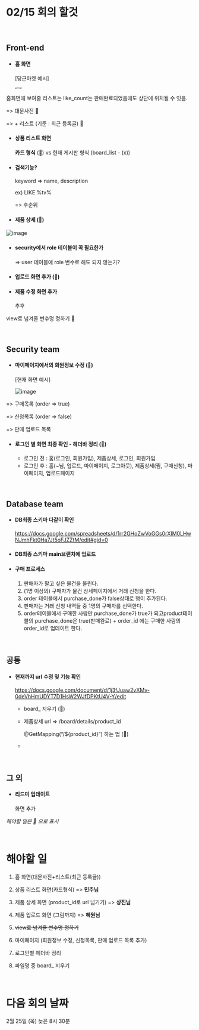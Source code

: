 # 02/15 회의 할것

<br>

## Front-end

- #### 홈 화면

  [당근마켓 예시]

  <img src="https://user-images.githubusercontent.com/42775225/107925214-79e9dd00-6fb7-11eb-8525-5e84ec6dc03a.png" alt="image" style="zoom:33%;" />

홈화면에 보여줄 리스트는 like_count는 판매완료되었음에도 상단에 위치될 수 잇음.

=> 대문사진 📌

=> + 리스트 (기준 : 최근 등록글) 📌

- #### 상품 리스트 화면

  **카드 형식** (📌) vs 현재 게시판 형식 (board_list - (x))

- #### 검색기능?

  keyword => name, description

  ex) LIKE %tv%

  => 후순위

- #### 제품 상세 (📌)

![image](https://user-images.githubusercontent.com/42775225/108035934-eaa5fd80-707a-11eb-93d3-501e1b835ed5.png)

- #### security에서 role 테이블이 꼭 필요한가

  => user 테이블에 role 변수로 해도 되지 않는가?

- #### 업로드 화면 추가 (📌)

- #### 제품 수정 화면 추가

  추후

view로 넘겨줄 변수명 정하기 📌

<br>

## Security team

- #### 마이페이지에서의 회원정보 수정 (📌)

  [현재 화면 예시]

  ![image](https://user-images.githubusercontent.com/42775225/108035948-f09bde80-707a-11eb-9ce5-66e382a5b8f4.png)

=> 구매목록 (order => true)

=> 신청목록 (order => false)

=> 판매 업로드 목록

- #### 로그인 별 화면 최종 확인 - 헤더바 정리 (📌)

  - 로그인 전 : 홈(로그인, 회원가입), 제품상세, 로그인, 회원가입
  - 로그인 후 : 홈(~님, 업로드, 마이페이지, 로그아웃), 제품상세(찜, 구매신청), 마이페이지, 업로드페이지

<br>

## Database team

- #### DB최종 스키마 다같이 확인

  https://docs.google.com/spreadsheets/d/1rr2GHoZwVoGGs0rXIM0LHwNJmhFkt0Ha7Jt5oFJZZtM/edit#gid=0

- #### DB최종 스키마 main브랜치에 업로드

- #### 구매 프로세스

  1. 판매자가 팔고 싶은 물건을 올린다.
  2. (1명 이상의) 구매자가 물건 상세페이지에서 거래 신청을 한다.
  3. order 테이블에서 purchase_done가 false상태로 행이 추가된다.
  4. 판매자는 거래 신청 내역들 중 1명의 구매자를 선택한다.
  5. order테이블에서 구매한 사람만 purchase_done가 true가 되고product테이블의 purchase_done은 true(판매완료) + order_id 에는 구매한 사람의 order_id로 업데이트 한다.

<br>

## 공통

- #### 현재까지 url 수정 및 기능 확인

  https://docs.google.com/document/d/1j3fJuaw2vXMv-0deVhHmUDYT7D1HsW2WJfDPKtU4V-Y/edit

  - board\_ 지우기 (📌)

  - 제품상세 url => /board/details/product_id

    @GetMapping(“/${product_id}”) 하는 법 (📌)

  -

<br>

## 그 외

- #### 리드미 업데이트

  화면 추가

_해야할 일은 📌 으로 표시_

<br>

# 해야할 일

1. 홈 화면(대문사진+리스트(최근 등록글))

2. 상품 리스트 화면(카드형식) => **민주님**

3. 제품 상세 화면 (product_id로 url 넘기기) => **상진님**

4. 제품 업로드 화면 (그림까지) => **혜원님**

5. ~~view로 넘겨줄 변수명 정하기~~

6. 마이페이지 (회원정보 수정, 신청목록, 판매 업로드 목록 추가)

7. 로그인별 헤더바 정리

8. 파일명 중 board\_ 지우기

<br>

# 다음 회의 날짜

2월 25일 (목) 늦은 8시 30분

<br>

<br>
